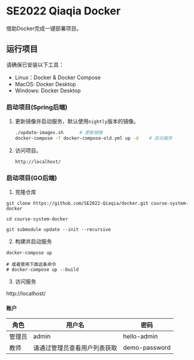 # SE2022 Qiaqia Docker

借助Docker完成一键部署项目。

## 运行项目

请确保已安装以下工具：

- Linux：Docker & Docker Compose
- MacOS: Docker Desktop
- Windows: Docker Desktop

### 启动项目(Spring后端)

1. 更新镜像并启动服务，默认使用`nightly`版本的镜像。

    ```bash
    ./update-images.sh      # 更新镜像
    docker-compose -f docker-compose-old.yml up -d    # 启动服务
    ```

2. 访问项目。

    ```
    http://localhost/
    ```

### 启动项目(GO后端)

1. 克隆仓库

```shell
git clone https://github.com/SE2022-Qiaqia/docker.git course-system-docker

cd course-system-docker

git submodule update --init --recursive
```

2. 构建并启动服务

```shell
docker-compose up

# 或者使用下面这条命令
# docker-compose up --build
```

3. 访问服务

http://localhost/

#### 账户

|角色|用户名|密码|
|----|------|----|
|管理员|admin|hello-admin|
|教师|请通过管理员查看用户列表获取|demo-password|

